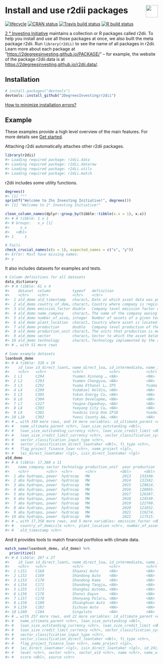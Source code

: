 
<!-- README.md is generated from README.Rmd. Please edit that file -->

# <img src="https://i.imgur.com/3jITMq8.png" align="right" height=40 /> Install and use r2dii packages

<!-- badges: start -->

[![lifecycle](https://img.shields.io/badge/lifecycle-experimental-orange.svg)](https://www.tidyverse.org/lifecycle/#experimental)
[![CRAN
status](https://www.r-pkg.org/badges/version/r2dii)](https://CRAN.R-project.org/package=r2dii)
[![Travis build
status](https://travis-ci.org/2DegreesInvesting/r2dii.svg?branch=master)](https://travis-ci.org/2DegreesInvesting/r2dii)
[![R build
status](https://github.com/2degreesinvesting/r2dii/workflows/R-CMD-check/badge.svg)](https://github.com/2degreesinvesting/r2dii/actions)
<!-- badges: end -->

[2 ° Investing Initiative](https://2degrees-investing.org/) maintains a
collection or R packages called r2dii. To help you install and use all
those packages at once, we also built the meta package r2dii. Run
`library(r2dii)` to see the name of all packages in r2dii. Learn more
about each package at “<https://2degreesinvesting.github.io/PACKAGE/>” –
for example, the website of the package r2dii.data is at
<https://2degreesinvesting.github.io/r2dii.data/>.

## Installation

``` r
# install.packages("devtools")
devtools::install_github("2DegreesInvesting/r2dii")
```

[How to minimize installation
errors?](https://gist.github.com/maurolepore/a0187be9d40aee95a43f20a85f4caed6#installation)

## Example

These examples provide a high level overview of the main features. For
more details see [Get started](articles/r2dii.html).

Attaching r2dii automatically attaches other r2dii packages.

``` r
library(r2dii)
#> Loading required package: r2dii.data
#> Loading required package: r2dii.dataraw
#> Loading required package: r2dii.utils
#> Loading required package: r2dii.match
```

r2dii includes some utility functions.

``` r
degrees()
#> [1] "°"
sprintf("Welcome to 2%s Investing Initiative!", degrees())
#> [1] "Welcome to 2° Investing Initiative!"

clean_column_names(dplyr::group_by(tibble::tibble(x.x = 1), x.x))
#> # A tibble: 1 x 1
#> # Groups:   x_x [1]
#>     x_x
#>   <dbl>
#> 1     1

# Fails
check_crucial_names(c(x = 1), expected_names = c("x", "y"))
#> Error: Must have missing names:
#> y
```

It also includes datasets for examples and tests.

``` r
# Column definitions for all datasets
data_dictionary
#> # A tibble: 61 x 4
#>    dataset  column          typeof   definition                                 
#>    <chr>    <chr>           <chr>    <chr>                                      
#>  1 ald_demo ald_timestamp   charact… Date at which asset data was pulled from d…
#>  2 ald_demo country_of_dom… charact… Country where company is registered        
#>  3 ald_demo emission_factor double   Company level emission factor of the techn…
#>  4 ald_demo name_company    charact… The name of the company owning the asset   
#>  5 ald_demo number_of_asse… integer  Number of assets of a given technology own…
#>  6 ald_demo plant_location  charact… Country where asset is located             
#>  7 ald_demo production      double   Company level production of the technology 
#>  8 ald_demo production_unit charact… The units that production is measured in   
#>  9 ald_demo sector          charact… Sector to which the asset belongs          
#> 10 ald_demo technology      charact… Technology implemented by the asset        
#> # … with 51 more rows

# Some example datasets
loanbook_demo
#> # A tibble: 320 x 19
#>    id_loan id_direct_loant… name_direct_loa… id_intermediate… name_intermedia…
#>    <chr>   <chr>            <chr>            <chr>            <chr>           
#>  1 L1      C294             Yuamen Xinneng … <NA>             <NA>            
#>  2 L2      C293             Yuamen Changyua… <NA>             <NA>            
#>  3 L3      C292             Yuama Ethanol L… IP5              Yuama Inc.      
#>  4 L4      C299             Yudaksel Holdin… <NA>             <NA>            
#>  5 L5      C305             Yukon Energy Co… <NA>             <NA>            
#>  6 L6      C304             Yukon Developme… <NA>             <NA>            
#>  7 L7      C227             Yaugoa-Zapadnay… <NA>             <NA>            
#>  8 L8      C303             Yueyang City Co… <NA>             <NA>            
#>  9 L9      C301             Yuedxiu Corp One IP10             Yuedxiu Group   
#> 10 L10     C302             Yuexi County AA… <NA>             <NA>            
#> # … with 310 more rows, and 14 more variables: id_ultimate_parent <chr>,
#> #   name_ultimate_parent <chr>, loan_size_outstanding <dbl>,
#> #   loan_size_outstanding_currency <chr>, loan_size_credit_limit <dbl>,
#> #   loan_size_credit_limit_currency <chr>, sector_classification_system <chr>,
#> #   sector_classification_input_type <chr>,
#> #   sector_classification_direct_loantaker <dbl>, fi_type <chr>,
#> #   flag_project_finance_loan <chr>, name_project <lgl>,
#> #   lei_direct_loantaker <lgl>, isin_direct_loantaker <lgl>
ald_demo
#> # A tibble: 17,368 x 11
#>    name_company sector technology production_unit  year production
#>    <chr>        <chr>  <chr>      <chr>           <dbl>      <dbl>
#>  1 aba hydropo… power  hydrocap   MW               2013    133340.
#>  2 aba hydropo… power  hydrocap   MW               2014    131582.
#>  3 aba hydropo… power  hydrocap   MW               2015    129824.
#>  4 aba hydropo… power  hydrocap   MW               2016    128065.
#>  5 aba hydropo… power  hydrocap   MW               2017    126307.
#>  6 aba hydropo… power  hydrocap   MW               2018    124549.
#>  7 aba hydropo… power  hydrocap   MW               2019    122790.
#>  8 aba hydropo… power  hydrocap   MW               2020    121032.
#>  9 aba hydropo… power  hydrocap   MW               2021    119274.
#> 10 aba hydropo… power  hydrocap   MW               2022    117515.
#> # … with 17,358 more rows, and 5 more variables: emission_factor <dbl>,
#> #   country_of_domicile <chr>, plant_location <chr>, number_of_assets <dbl>,
#> #   ald_timestamp <chr>
```

And it provides tools to match financial portfolios with climate data.

``` r
match_name(loanbook_demo, ald_demo) %>% 
  prioritize()
#> # A tibble: 267 x 27
#>    id_loan id_direct_loant… name_direct_loa… id_intermediate… name_intermedia…
#>    <chr>   <chr>            <chr>            <chr>            <chr>           
#>  1 L151    C168             Shaanxi Auto     <NA>             <NA>            
#>  2 L152    C169             Shandong Auto    <NA>             <NA>            
#>  3 L153    C170             Shandong Kama    <NA>             <NA>            
#>  4 L154    C171             Shandong Tangju… <NA>             <NA>            
#>  5 L155    C173             Shanghai Automo… <NA>             <NA>            
#>  6 L156    C176             Shanxi Dayun     <NA>             <NA>            
#>  7 L157    C178             Shenyang Polars… <NA>             <NA>            
#>  8 L158    C180             Shuanghuan Auto  <NA>             <NA>            
#>  9 L159    C182             Sichuan Auto     <NA>             <NA>            
#> 10 L160    C184             Singulato        <NA>             <NA>            
#> # … with 257 more rows, and 22 more variables: id_ultimate_parent <chr>,
#> #   name_ultimate_parent <chr>, loan_size_outstanding <dbl>,
#> #   loan_size_outstanding_currency <chr>, loan_size_credit_limit <dbl>,
#> #   loan_size_credit_limit_currency <chr>, sector_classification_system <chr>,
#> #   sector_classification_input_type <chr>,
#> #   sector_classification_direct_loantaker <dbl>, fi_type <chr>,
#> #   flag_project_finance_loan <chr>, name_project <lgl>,
#> #   lei_direct_loantaker <lgl>, isin_direct_loantaker <lgl>, id_2dii <chr>,
#> #   level <chr>, sector <chr>, sector_ald <chr>, name <chr>, name_ald <chr>,
#> #   score <dbl>, source <chr>
```
